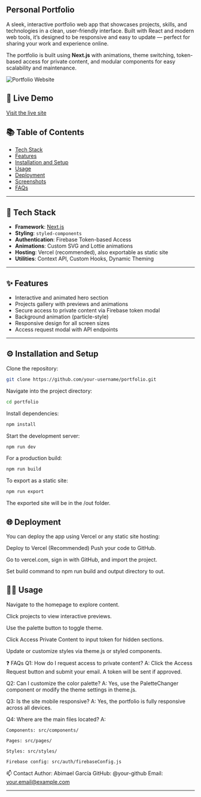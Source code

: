## Personal Portfolio

A sleek, interactive portfolio web app that showcases projects, skills, and technologies in a clean, user-friendly interface. Built with React and modern web tools, it’s designed to be responsive and easy to update — perfect for sharing your work and experience online.

The portfolio is built using **Next.js** with animations, theme switching, token-based access for private content, and modular components for easy scalability and maintenance.

![Portfolio Website](https://abimael-common-assets.s3.eu-west-1.amazonaws.com/myproject-resources/portfolio-preview.png)

## 🔗 Live Demo

[Visit the live site](https://your-deployed-url.com)

## 📚 Table of Contents

- [Tech Stack](#tech-stack)
- [Features](#features)
- [Installation and Setup](#installation-and-setup)
- [Usage](#usage)
- [Deployment](#deployment)
- [Screenshots](#screenshots)
- [FAQs](#faqs)

---

## 🚀 Tech Stack

- **Framework**: [Next.js](https://nextjs.org/)
- **Styling**: `styled-components`
- **Authentication**: Firebase Token-based Access
- **Animations**: Custom SVG and Lottie animations
- **Hosting**: Vercel (recommended), also exportable as static site
- **Utilities**: Context API, Custom Hooks, Dynamic Theming

---

## ✨ Features

- Interactive and animated hero section
- Projects gallery with previews and animations
- Secure access to private content via Firebase token modal
- Background animation (particle-style)
- Responsive design for all screen sizes
- Access request modal with API endpoints

---

## ⚙️ Installation and Setup

Clone the repository:

```bash
git clone https://github.com/your-username/portfolio.git
```

Navigate into the project directory:

```bash
cd portfolio
```

Install dependencies:

```bash
npm install
```

Start the development server:

```bash
npm run dev
```

For a production build:

```bash
npm run build
```

To export as a static site:

```bash
npm run export
```

The exported site will be in the /out folder.

## 🌐 Deployment
You can deploy the app using Vercel or any static site hosting:

Deploy to Vercel (Recommended)
Push your code to GitHub.

Go to vercel.com, sign in with GitHub, and import the project.

Set build command to npm run build and output directory to out.

## 🧑‍💻 Usage
Navigate to the homepage to explore content.

Click projects to view interactive previews.

Use the palette button to toggle theme.

Click Access Private Content to input token for hidden sections.

Update or customize styles via theme.js or styled components.

❓ FAQs
Q1: How do I request access to private content?
A: Click the Access Request button and submit your email. A token will be sent if approved.

Q2: Can I customize the color palette?
A: Yes, use the PaletteChanger component or modify the theme settings in theme.js.

Q3: Is the site mobile responsive?
A: Yes, the portfolio is fully responsive across all devices.

Q4: Where are the main files located?
A:

    Components: src/components/
    
    Pages: src/pages/
    
    Styles: src/styles/
    
    Firebase config: src/auth/firebaseConfig.js

📫 Contact
Author: Abimael García
GitHub: @your-github
Email: your.email@example.com

---
```
